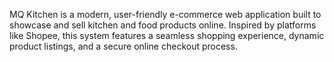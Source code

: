 MQ Kitchen is a modern, user-friendly e-commerce web application built to showcase and sell kitchen and food products online. Inspired by platforms like Shopee, this system features a seamless shopping experience, dynamic product listings, and a secure online checkout process.

